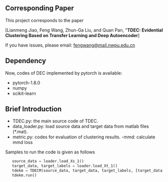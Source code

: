 ## Corresponding Paper

This project corresponds to the paper

[Lianmeng Jiao, Feng Wang, Zhun-Ga Liu, and Quan Pan, "**TDEC: Evidential Clustering Based on Transfer Learning and Deep Autoencoder**]

If you have issues, please email: fengwang@mail.nwpu.edu.cn


## Dependency
Now, codes of DEC implemented by pytorch is available: 
- pytorch-1.8.0
- numpy
- scikit-learn 


## Brief Introduction
- TDEC.py: the main source code of TDEC.
- data_loader.py: load source data and target data from matlab files (*.mat). 
- metric.py: codes for evaluation of clustering results. 
-mmd: calculate mmd loss



Samples to run the code is given as follows
```python
   source_data = loader.load_Xs_1()
   target_data, target_labels = loader.load_Xt_1()
   tdekm = TDECM(source_data, target_data, target_labels, [target_data.shape[0], 1024,                       512], gamma=0.1, sigma=0.1, lam1=1, lam2=1, target_batch_size=128,                    source_batch_size=384,  lr=10**-4)
   tdekm.run()
 ```


